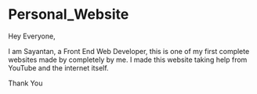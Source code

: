 # Personal_Website

Hey Everyone, 

I am Sayantan, a Front End Web Developer, this is one of my first complete websites made by completely by me. I made this website taking help from YouTube and the internet itself.

Thank You
